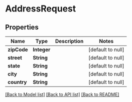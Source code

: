 # AddressRequest
## Properties

| Name | Type | Description | Notes |
|------------ | ------------- | ------------- | -------------|
| **zipCode** | **Integer** |  | [default to null] |
| **street** | **String** |  | [default to null] |
| **state** | **String** |  | [default to null] |
| **city** | **String** |  | [default to null] |
| **country** | **String** |  | [default to null] |

[[Back to Model list]](../README.md#documentation-for-models) [[Back to API list]](../README.md#documentation-for-api-endpoints) [[Back to README]](../README.md)

